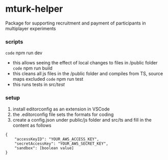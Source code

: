 # mturk-helper
Package for supporting recruitment and payment of participants in multiplayer experiments
### scripts
`code` npm run dev
* this allows seeing the effect of local changes to files in /public folder
`code` npm run build
* this cleans all js files in the /public folder and compiles from TS, source maps excluded
`code` npm run test
* this runs tests in src/_test_
### setup
1. install editorconfig as an extension in VSCode
2. the .editorconfig file sets the formats for coding
3. create a config.json under public/js folder and src/ts and fill in the content as follows
```
{
    "accessKeyID": "YOUR_AWS_ACCESS_KEY",
    "secretAccessKey": "YOUR_AWS_SECRET_KEY",
    "sandbox": [boolean value]
}
```